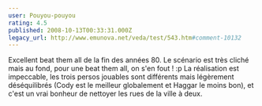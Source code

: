 ```yaml
---
user: Pouyou-pouyou
rating: 4.5
published: 2008-10-13T00:33:31.000Z
legacy_url: http://www.emunova.net/veda/test/543.htm#comment-10132
---
```

Excellent beat them all de la fin des années 80\. Le scénario est très cliché mais au fond, pour une beat them all, on s'en fout ! :p La réalisation est impeccable, les trois persos jouables sont différents mais légèrement déséquilibrés (Cody est le meilleur globalement et Haggar le moins bon), et c'est un vrai bonheur de nettoyer les rues de la ville à deux.